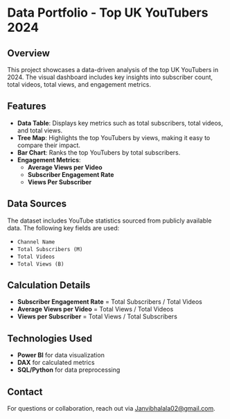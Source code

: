 # Data Portfolio - Top UK YouTubers 2024

## Overview
This project showcases a data-driven analysis of the top UK YouTubers in 2024. The visual dashboard includes key insights into subscriber count, total videos, total views, and engagement metrics.

## Features
- **Data Table**: Displays key metrics such as total subscribers, total videos, and total views.
- **Tree Map**: Highlights the top YouTubers by views, making it easy to compare their impact.
- **Bar Chart**: Ranks the top YouTubers by total subscribers.
- **Engagement Metrics**:
  - **Average Views per Video**
  - **Subscriber Engagement Rate**
  - **Views Per Subscriber**

## Data Sources
The dataset includes YouTube statistics sourced from publicly available data. The following key fields are used:
- `Channel Name`
- `Total Subscribers (M)`
- `Total Videos`
- `Total Views (B)`

## Calculation Details
- **Subscriber Engagement Rate** = Total Subscribers / Total Videos
- **Average Views per Video** = Total Views / Total Videos
- **Views per Subscriber** = Total Views / Total Subscribers

## Technologies Used
- **Power BI** for data visualization
- **DAX** for calculated metrics
- **SQL/Python** for data preprocessing

## Contact
For questions or collaboration, reach out via Janvibhalala02@gmail.com.
